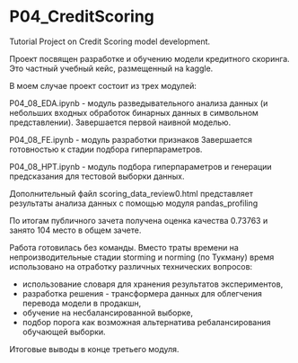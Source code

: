 # P04_CreditScoring
Tutorial Project on Credit Scoring model development.

Проект посвящен разработке и обучению модели кредитного скоринга.  Это частный учебный кейс, размещенный на kaggle. 

В моем случае проект состоит из трех модулей: 

P04_08_EDA.ipynb - модуль разведывательного анализа данных (и небольших входных обработок бинарных данных в символьном представлении).  Завершается первой наивной моделью.  

P04_08_FE.ipynb - модуль разработки признаков Завершается готовностью к стадии подбора гиперпараметров. 

P04_08_HPT.ipynb - модуль  подбора гиперпараметров и генерации предсказания для тестовой выборки данных. 

Дополнительный файл scoring_data_review0.html представляет результаты анализа данных с помощью модуля pandas_profiling



По итогам публичного зачета получена оценка качества 0.73763 и занято 104 место в общем зачете. 



Работа готовилась без команды.  Вместо траты времени на непроизводительные стадии storming и norming (по Тукману) время использовано на отработку различных технических вопросов:
- использование словаря для хранения результатов экспериментов,  
- разработка решения - трансформера данных для облегчения перевода модели в продакшн, 
- обучение на несбалансированной выборке,  
- подбор порога как возможная альтернатива ребалансирования обучающей выборки. 



Итоговые выводы в конце третьего модуля. 

